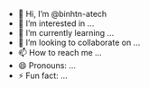 - 👋 Hi, I’m @binhtn-atech
- 👀 I’m interested in ...
- 🌱 I’m currently learning ...
- 💞️ I’m looking to collaborate on ...
- 📫 How to reach me ...
- 😄 Pronouns: ...
- ⚡ Fun fact: ...

<!---
binhtn-atech/binhtn-atech is a ✨ special ✨ repository because its `README.md` (this file) appears on your GitHub profile.
You can click the Preview link to take a look at your changes.
--->

